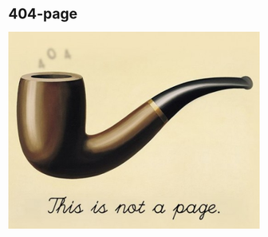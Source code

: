# 404-page
![page not found](https://raw.githubusercontent.com/SapinSobre/404-page/main/erreur404.jpg)
